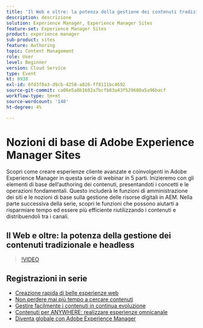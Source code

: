 ```yaml
---
title: 'Il Web e oltre: la potenza della gestione dei contenuti tradizionale e headless'
description: descrizione
solution: Experience Manager, Experience Manager Sites
feature-set: Experience Manager Sites
product: experience manager
sub-product: sites
feature: Authoring
topic: Content Management
role: User
level: Beginner
version: Cloud Service
type: Event
kt: 8938
exl-id: 0fd3f0a3-d9cb-4258-a826-ff8111bc4692
source-git-commit: ca06e5a8b1602a7bcfb83a43f529680a5a96bacf
workflow-type: tm+mt
source-wordcount: '140'
ht-degree: 4%

---
```


# Nozioni di base di Adobe Experience Manager Sites 

Scopri come creare esperienze cliente avanzate e coinvolgenti in Adobe Experience Manager in questa serie di webinar in 5 parti. Inizieremo con gli elementi di base dell’authoring dei contenuti, presentandoti i concetti e le operazioni fondamentali. Questo includerà le funzioni di amministrazione dei siti e le nozioni di base sulla gestione delle risorse digitali in AEM. Nella parte successiva della serie, scopri le funzioni che possono aiutarti a risparmiare tempo ed essere più efficiente riutilizzando i contenuti e distribuendoli tra i canali.

## Il Web e oltre: la potenza della gestione dei contenuti tradizionale e headless

>[!VIDEO](https://video.tv.adobe.com/v/336949/?quality=12&learn=on&hidetitle=true)

<!-- description -->

## Registrazioni in serie

* [Creazione rapida di belle esperienze web](authoring-fundamentals.md)
* [Non perdere mai più tempo a cercare contenuti](media-library-administration.md)
* [Gestire facilmente i contenuti in continua evoluzione](collaboration-tools.md)
* [Contenuti per ANYWHERE: realizzare esperienze omnicanale](omnichannel-experiences.md)
* [Diventa globale con Adobe Experience Manager](multi-site-management-web-translation.md)
